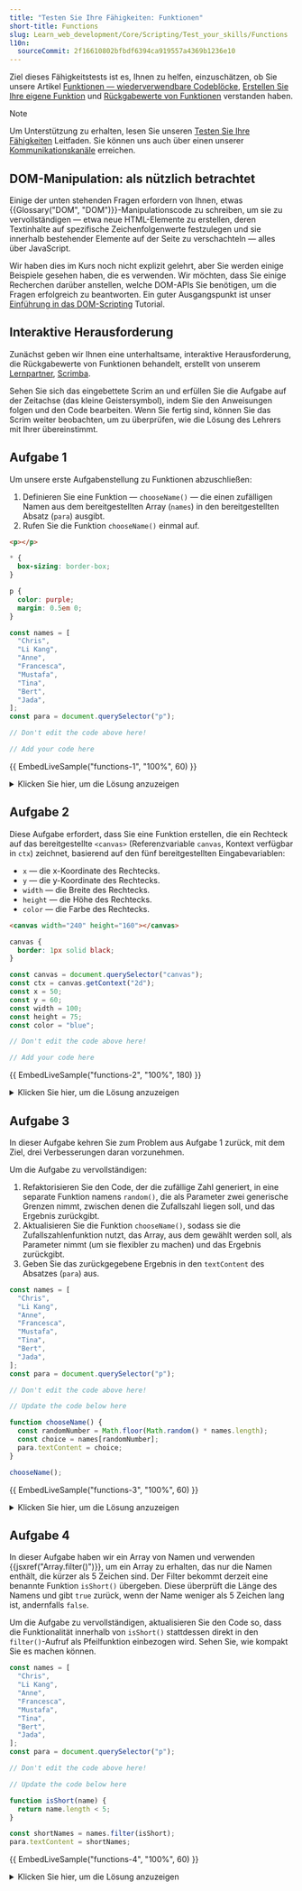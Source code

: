 ```yaml
---
title: "Testen Sie Ihre Fähigkeiten: Funktionen"
short-title: Functions
slug: Learn_web_development/Core/Scripting/Test_your_skills/Functions
l10n:
  sourceCommit: 2f16610802bfbdf6394ca919557a4369b1236e10
---
```


Ziel dieses Fähigkeitstests ist es, Ihnen zu helfen, einzuschätzen, ob Sie unsere Artikel [Funktionen — wiederverwendbare Codeblöcke](/de/docs/Learn_web_development/Core/Scripting/Functions), [Erstellen Sie Ihre eigene Funktion](/de/docs/Learn_web_development/Core/Scripting/Build_your_own_function) und [Rückgabewerte von Funktionen](/de/docs/Learn_web_development/Core/Scripting/Return_values) verstanden haben.

> [!NOTE]
> Um Unterstützung zu erhalten, lesen Sie unseren [Testen Sie Ihre Fähigkeiten](/de/docs/Learn_web_development#test_your_skills) Leitfaden. Sie können uns auch über einen unserer [Kommunikationskanäle](/de/docs/MDN/Community/Communication_channels) erreichen.

## DOM-Manipulation: als nützlich betrachtet

Einige der unten stehenden Fragen erfordern von Ihnen, etwas {{Glossary("DOM", "DOM")}}-Manipulationscode zu schreiben, um sie zu vervollständigen — etwa neue HTML-Elemente zu erstellen, deren Textinhalte auf spezifische Zeichenfolgenwerte festzulegen und sie innerhalb bestehender Elemente auf der Seite zu verschachteln — alles über JavaScript.

Wir haben dies im Kurs noch nicht explizit gelehrt, aber Sie werden einige Beispiele gesehen haben, die es verwenden. Wir möchten, dass Sie einige Recherchen darüber anstellen, welche DOM-APIs Sie benötigen, um die Fragen erfolgreich zu beantworten. Ein guter Ausgangspunkt ist unser [Einführung in das DOM-Scripting](/de/docs/Learn_web_development/Core/Scripting/DOM_scripting) Tutorial.

## Interaktive Herausforderung

Zunächst geben wir Ihnen eine unterhaltsame, interaktive Herausforderung, die Rückgabewerte von Funktionen behandelt, erstellt von unserem [Lernpartner](/de/docs/MDN/Writing_guidelines/Learning_content#partner_links_and_embeds), [Scrimba](https://scrimba.com/home).

Sehen Sie sich das eingebettete Scrim an und erfüllen Sie die Aufgabe auf der Zeitachse (das kleine Geistersymbol), indem Sie den Anweisungen folgen und den Code bearbeiten. Wenn Sie fertig sind, können Sie das Scrim weiter beobachten, um zu überprüfen, wie die Lösung des Lehrers mit Ihrer übereinstimmt.

<scrim-inline url="https://scrimba.com/learn-javascript-c0v/~02h" scrimtitle="Rückgabewerte in Funktionen" survey="true"></scrim-inline>

## Aufgabe 1

Um unsere erste Aufgabenstellung zu Funktionen abzuschließen:

1. Definieren Sie eine Funktion — `chooseName()` — die einen zufälligen Namen aus dem bereitgestellten Array (`names`) in den bereitgestellten Absatz (`para`) ausgibt.
2. Rufen Sie die Funktion `chooseName()` einmal auf.

<!-- Code shared across examples -->

```html hidden live-sample___functions-1 live-sample___functions-3 live-sample___functions-4
<p></p>
```

```css hidden live-sample___functions-1 live-sample___functions-3 live-sample___functions-4
* {
  box-sizing: border-box;
}

p {
  color: purple;
  margin: 0.5em 0;
}
```

<!-- Example-specific code -->

```js live-sample___functions-1
const names = [
  "Chris",
  "Li Kang",
  "Anne",
  "Francesca",
  "Mustafa",
  "Tina",
  "Bert",
  "Jada",
];
const para = document.querySelector("p");

// Don't edit the code above here!

// Add your code here
```

{{ EmbedLiveSample("functions-1", "100%", 60) }}

<details>
<summary>Klicken Sie hier, um die Lösung anzuzeigen</summary>

Ihr fertiges JavaScript sollte in etwa so aussehen:

```js
// ...
// Don't edit the code above here!

function chooseName() {
  const randomNumber = Math.floor(Math.random() * names.length);
  const choice = names[randomNumber];
  para.textContent = choice;
}

chooseName();
```

</details>

## Aufgabe 2

Diese Aufgabe erfordert, dass Sie eine Funktion erstellen, die ein Rechteck auf das bereitgestellte `<canvas>` (Referenzvariable `canvas`, Kontext verfügbar in `ctx`) zeichnet, basierend auf den fünf bereitgestellten Eingabevariablen:

- `x` — die x-Koordinate des Rechtecks.
- `y` — die y-Koordinate des Rechtecks.
- `width` — die Breite des Rechtecks.
- `height` — die Höhe des Rechtecks.
- `color` — die Farbe des Rechtecks.

```html hidden live-sample___functions-2
<canvas width="240" height="160"></canvas>
```

```css hidden live-sample___functions-2
canvas {
  border: 1px solid black;
}
```

```js live-sample___functions-2
const canvas = document.querySelector("canvas");
const ctx = canvas.getContext("2d");
const x = 50;
const y = 60;
const width = 100;
const height = 75;
const color = "blue";

// Don't edit the code above here!

// Add your code here
```

{{ EmbedLiveSample("functions-2", "100%", 180) }}

<details>
<summary>Klicken Sie hier, um die Lösung anzuzeigen</summary>

Ihr fertiges JavaScript sollte in etwa so aussehen:

```js
// ...
// Don't edit the code above here!

function drawSquare(x, y, width, height, color) {
  ctx.fillStyle = "white";
  ctx.fillRect(0, 0, canvas.width, canvas.height);
  ctx.fillStyle = color;
  ctx.fillRect(x, y, width, height);
}

drawSquare(x, y, width, height, color);
```

</details>

## Aufgabe 3

In dieser Aufgabe kehren Sie zum Problem aus Aufgabe 1 zurück, mit dem Ziel, drei Verbesserungen daran vorzunehmen.

Um die Aufgabe zu vervollständigen:

1. Refaktorisieren Sie den Code, der die zufällige Zahl generiert, in eine separate Funktion namens `random()`, die als Parameter zwei generische Grenzen nimmt, zwischen denen die Zufallszahl liegen soll, und das Ergebnis zurückgibt.
2. Aktualisieren Sie die Funktion `chooseName()`, sodass sie die Zufallszahlenfunktion nutzt, das Array, aus dem gewählt werden soll, als Parameter nimmt (um sie flexibler zu machen) und das Ergebnis zurückgibt.
3. Geben Sie das zurückgegebene Ergebnis in den `textContent` des Absatzes (`para`) aus.

```js live-sample___functions-3
const names = [
  "Chris",
  "Li Kang",
  "Anne",
  "Francesca",
  "Mustafa",
  "Tina",
  "Bert",
  "Jada",
];
const para = document.querySelector("p");

// Don't edit the code above here!

// Update the code below here

function chooseName() {
  const randomNumber = Math.floor(Math.random() * names.length);
  const choice = names[randomNumber];
  para.textContent = choice;
}

chooseName();
```

{{ EmbedLiveSample("functions-3", "100%", 60) }}

<details>
<summary>Klicken Sie hier, um die Lösung anzuzeigen</summary>

Ihr fertiges JavaScript sollte in etwa so aussehen:

```js
// ...
// Don't edit the code above here!

function random(min, max) {
  const num = Math.floor(Math.random() * (max - min)) + min;
  return num;
}

function chooseItem(array) {
  const choice = array[random(0, array.length)];
  return choice;
}

para.textContent = chooseItem(names);
```

</details>

## Aufgabe 4

In dieser Aufgabe haben wir ein Array von Namen und verwenden {{jsxref("Array.filter()")}}, um ein Array zu erhalten, das nur die Namen enthält, die kürzer als 5 Zeichen sind. Der Filter bekommt derzeit eine benannte Funktion `isShort()` übergeben. Diese überprüft die Länge des Namens und gibt `true` zurück, wenn der Name weniger als 5 Zeichen lang ist, andernfalls `false`.

Um die Aufgabe zu vervollständigen, aktualisieren Sie den Code so, dass die Funktionalität innerhalb von `isShort()` stattdessen direkt in den `filter()`-Aufruf als Pfeilfunktion einbezogen wird. Sehen Sie, wie kompakt Sie es machen können.

```js live-sample___functions-4
const names = [
  "Chris",
  "Li Kang",
  "Anne",
  "Francesca",
  "Mustafa",
  "Tina",
  "Bert",
  "Jada",
];
const para = document.querySelector("p");

// Don't edit the code above here!

// Update the code below here

function isShort(name) {
  return name.length < 5;
}

const shortNames = names.filter(isShort);
para.textContent = shortNames;
```

{{ EmbedLiveSample("functions-4", "100%", 60) }}

<details>
<summary>Klicken Sie hier, um die Lösung anzuzeigen</summary>

Ihr fertiges JavaScript sollte in etwa so aussehen:

```js
// ...
// Don't edit the code above here!

// Update the code below here

const shortNames = names.filter((name) => name.length < 5);
para.textContent = shortNames;
```

</details>
